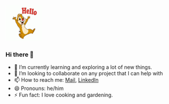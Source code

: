<img src="https://github.com/guptabhaskar/guptabhaskar/blob/master/Hello.gif" width="100" height="100" />

### Hi there 👋
- 🌱 I’m currently learning and exploring a lot of new things.
- 👯 I’m looking to collaborate on any project that I can help with
- 📫 How to reach me: [Mail](mailto:guptabhanu1999@gmail.com), [LinkedIn](https://www.linkedin.com/in/gupta-bhaskar)
- 😄 Pronouns: he/him
- ⚡ Fun fact: I love cooking and gardening.
